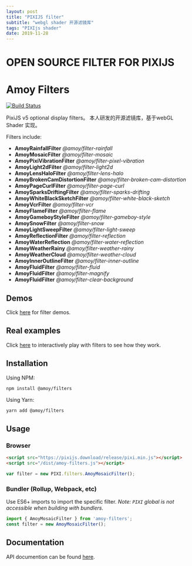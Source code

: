 ```yaml
---
layout: post
title: "PIXIJS filter"
subtitle: "webgl shader 开源滤镜库"
tags: "PIXIjs shader"
date: 2019-11-28
---
```


# OPEN SOURCE FILTER FOR PIXIJS
# Amoy Filters
[![Build Status](https://travis-ci.org/amoyjs/amoy-filters.svg?branch=master)](https://travis-ci.org/amoyjs/amoy-filters)

PixiJS v5 optional display filters。
本人研发的开源滤镜库，基于webGL Shader 实现。

Filters include:

* **AmoyRainfallFilter**  _@amoy/filter-rainfall_
* **AmoyMosaicFilter** _@amoy/filter-mosaic_
* **AmoyPixiVibrationFilter** _@amoy/filter-pixel-vibration_
* **AmoyLight2dFilter** _@amoy/filter-light2d_
* **AmoyLensHaloFilter** _@amoy/filter-lens-halo_
* **AmoyBrokenCamDistortionFilter** _@amoy/filter-broken-cam-distortion_
* **AmoyPageCurlFilter** _@amoy/filter-page-curl_
* **AmoySparksDriftingFilter** _@amoy/filter-sparks-drifting_
* **AmoyWhiteBlackSketchFilter** _@amoy/filter-white-black-sketch_
* **AmoyVcrFilter** _@amoy/filter-vcr_
* **AmoyFlameFilter** _@amoy/filter-flame_
* **AmoyGameboyStyleFilter** _@amoy/filter-gameboy-style_
* **AmoySnowFilter** _@amoy/filter-snow_
* **AmoyLightSweepFilter** _@amoy/filter-light-sweep_
* **AmoyReflectionFilter** _@amoy/filter-reflection_
* **AmoyWaterReflection** _@amoy/filter-water-reflection_
* **AmoyWeatherRainy** _@amoy/filter-weather-rainy_
* **AmoyWeatherCloud** _@amoy/filter-weather-cloud_
* **AmoyInnerOutlineFilter** _@amoy/filter-inner-outline_
* **AmoyFluidFilter** _@amoy/filter-fluid_
* **AmoyFluidFilter** _@amoy/filter-magnify_
* **AmoyFluidFilter** _@amoy/filter-clear-background_

## Demos
Click [here](https://amoyjs.github.io/amoy-filters/tools/demo/index.html) for filter demos.

## Real examples
Click [here](https://amoyjs.github.io/amoyjs-filters-examples/examples/index.html) to interactively play with filters to see how they work.


## Installation

Using NPM:

```bash
npm install @amoy/filters
```

Using Yarn:
```bash
yarn add @amoy/filters
```

## Usage

### Browser

```html
<script src="https://pixijs.download/release/pixi.min.js"></script>
<script src="/dist/amoy-filters.js"></script>
```
```js
var filter = new PIXI.filters.AmoyMosaicFilter();
```

### Bundler (Rollup, Webpack, etc)

Use ES6+ imports to import the specific filter. _Note: `PIXI` global is not accessible when building with bundlers._

```js
import { AmoyMosaicFilter } from 'amoy-filters';
const filter = new AmoyMosaicFilter();
```

## Documentation

API documention can be found [here](http://amoyjs.github.io/amoy-filters/docs/).
